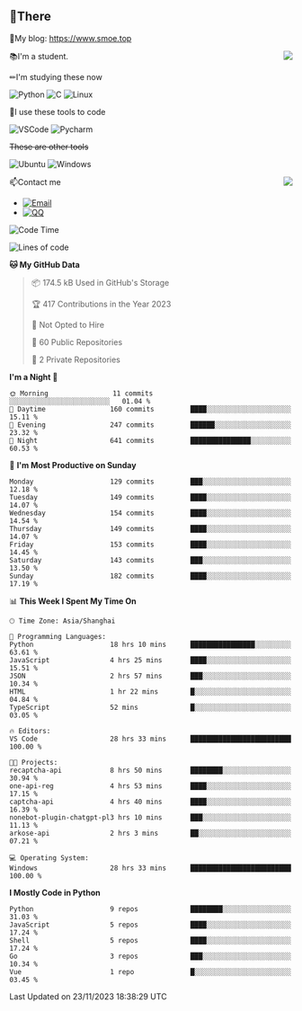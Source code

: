 
## 👏There

📰My blog: https://www.smoe.top

<img align="right" src="https://github-readme-stats.vercel.app/api/top-langs/?username=AkashiCoin"/>


📚I'm a student.

✏I'm studying these now

![Python](https://img.shields.io/badge/-Python-blue?style=flat-square&logo=Python&logoColor=fff)
![C](https://img.shields.io/badge/-C-585858?style=flat-square&logo=C&logoColor=fff)
![Linux](https://img.shields.io/badge/-Linux-black?style=flat-square&logo=Linux&logoColor=fff)

🔨I use these tools to code

![VSCode](https://img.shields.io/badge/-VSCode-blue?style=flat-square&logo=visualstudiocode&logoColor=fff)
![Pycharm](https://img.shields.io/badge/-Pycharm-green?style=flat-square&logo=pycharm&logoColor=fff)

 ~~These are other tools~~

![Ubuntu](https://img.shields.io/badge/-Ubuntu-orange?style=flat-square&logo=Ubuntu&logoColor=fff)
![Windows](https://img.shields.io/badge/-Windows-blue?style=flat-square&logo=Windows&logoColor=fff)

<img align="right" src="https://github-readme-stats.vercel.app/api?username=AkashiCoin" />


📫Contact me

* [![Email](https://img.shields.io/badge/Email-l1040186796@gmail.com-1?style=social&logoColor=fff)](mailto:l1040186796@gmail.com)
* [![QQ](https://img.shields.io/badge/QQ-1040186796-1?style=social&logoColor=fff)](tencent://AddContact/?fromId=45&fromSubId=1&subcmd=all&uin=1040186796&website=www.oicqzone.com)

<!--START_SECTION:waka-->
![Code Time](http://img.shields.io/badge/Code%20Time-1%2C025%20hrs%2014%20mins-blue)

![Lines of code](https://img.shields.io/badge/From%20Hello%20World%20I%27ve%20Written-257.4%20thousand%20lines%20of%20code-blue)

**🐱 My GitHub Data** 

> 📦 174.5 kB Used in GitHub's Storage 
 > 
> 🏆 417 Contributions in the Year 2023
 > 
> 🚫 Not Opted to Hire
 > 
> 📜 60 Public Repositories 
 > 
> 🔑 2 Private Repositories 
 > 
**I'm a Night 🦉** 

```text
🌞 Morning                11 commits          ░░░░░░░░░░░░░░░░░░░░░░░░░   01.04 % 
🌆 Daytime                160 commits         ████░░░░░░░░░░░░░░░░░░░░░   15.11 % 
🌃 Evening                247 commits         ██████░░░░░░░░░░░░░░░░░░░   23.32 % 
🌙 Night                  641 commits         ███████████████░░░░░░░░░░   60.53 % 
```
📅 **I'm Most Productive on Sunday** 

```text
Monday                   129 commits         ███░░░░░░░░░░░░░░░░░░░░░░   12.18 % 
Tuesday                  149 commits         ████░░░░░░░░░░░░░░░░░░░░░   14.07 % 
Wednesday                154 commits         ████░░░░░░░░░░░░░░░░░░░░░   14.54 % 
Thursday                 149 commits         ████░░░░░░░░░░░░░░░░░░░░░   14.07 % 
Friday                   153 commits         ████░░░░░░░░░░░░░░░░░░░░░   14.45 % 
Saturday                 143 commits         ███░░░░░░░░░░░░░░░░░░░░░░   13.50 % 
Sunday                   182 commits         ████░░░░░░░░░░░░░░░░░░░░░   17.19 % 
```


📊 **This Week I Spent My Time On** 

```text
🕑︎ Time Zone: Asia/Shanghai

💬 Programming Languages: 
Python                   18 hrs 10 mins      ████████████████░░░░░░░░░   63.61 % 
JavaScript               4 hrs 25 mins       ████░░░░░░░░░░░░░░░░░░░░░   15.51 % 
JSON                     2 hrs 57 mins       ███░░░░░░░░░░░░░░░░░░░░░░   10.34 % 
HTML                     1 hr 22 mins        █░░░░░░░░░░░░░░░░░░░░░░░░   04.84 % 
TypeScript               52 mins             █░░░░░░░░░░░░░░░░░░░░░░░░   03.05 % 

🔥 Editors: 
VS Code                  28 hrs 33 mins      █████████████████████████   100.00 % 

🐱‍💻 Projects: 
recaptcha-api            8 hrs 50 mins       ████████░░░░░░░░░░░░░░░░░   30.94 % 
one-api-reg              4 hrs 53 mins       ████░░░░░░░░░░░░░░░░░░░░░   17.15 % 
captcha-api              4 hrs 40 mins       ████░░░░░░░░░░░░░░░░░░░░░   16.39 % 
nonebot-plugin-chatgpt-pl3 hrs 10 mins       ███░░░░░░░░░░░░░░░░░░░░░░   11.13 % 
arkose-api               2 hrs 3 mins        ██░░░░░░░░░░░░░░░░░░░░░░░   07.21 % 

💻 Operating System: 
Windows                  28 hrs 33 mins      █████████████████████████   100.00 % 
```

**I Mostly Code in Python** 

```text
Python                   9 repos             ████████░░░░░░░░░░░░░░░░░   31.03 % 
JavaScript               5 repos             ████░░░░░░░░░░░░░░░░░░░░░   17.24 % 
Shell                    5 repos             ████░░░░░░░░░░░░░░░░░░░░░   17.24 % 
Go                       3 repos             ███░░░░░░░░░░░░░░░░░░░░░░   10.34 % 
Vue                      1 repo              █░░░░░░░░░░░░░░░░░░░░░░░░   03.45 % 
```




 Last Updated on 23/11/2023 18:38:29 UTC
<!--END_SECTION:waka-->
